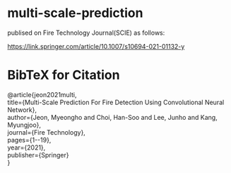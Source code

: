 # multi-scale-prediction
publised on Fire Technology Journal(SCIE) as follows:

https://link.springer.com/article/10.1007/s10694-021-01132-y

# BibTeX for Citation
@article{jeon2021multi, \
  title={Multi-Scale Prediction For Fire Detection Using Convolutional Neural Network}, \
  author={Jeon, Myeongho and Choi, Han-Soo and Lee, Junho and Kang, Myungjoo}, \
  journal={Fire Technology}, \
  pages={1--19}, \
  year={2021}, \
  publisher={Springer} \
}
